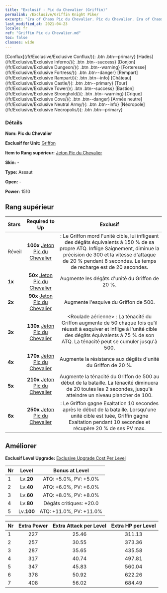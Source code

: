 ```yaml
---
title: "Exclusif - Pic du Chevalier (Griffin)"
permalink: /Exclusive/Griffin Knight Pike/
excerpt: "Era of Chaos Pic du Chevalier. Pic du Chevalier. Era of Chaos Exclusif Pic du Chevalier. Griffon Exclusif."
last_modified_at: 2021-04-23
locale: fr
ref: "Griffin Pic du Chevalier.md"
toc: false
classes: wide
---
```

 [Conflux](/fr/Exclusive/Exclusive Conflux/){: .btn .btn--primary} [Hadès](/fr/Exclusive/Exclusive Inferno/){: .btn .btn--success} [Donjon](/fr/Exclusive/Exclusive Dungeon/){: .btn .btn--warning} [Forteresse](/fr/Exclusive/Exclusive Fortress/){: .btn .btn--danger} [Rempart](/fr/Exclusive/Exclusive Rampart/){: .btn .btn--info} [Château](/fr/Exclusive/Exclusive Castle/){: .btn .btn--primary} [Tour](/fr/Exclusive/Exclusive Tower/){: .btn .btn--success} [Bastion](/fr/Exclusive/Exclusive Stronghold/){: .btn .btn--warning} [Crique](/fr/Exclusive/Exclusive Cove/){: .btn .btn--danger} [Armée neutre](/fr/Exclusive/Exclusive Neutral Army/){: .btn .btn--info} [Nécropole](/fr/Exclusive/Exclusive Necropolis/){: .btn .btn--primary} 

### Détails
 **Nom: Pic du Chevalier** 

 **Exclusif for Unit:** [Griffon](/fr/units/Griffin/) 

 **Item to Rang supérieur:** [Jeton Pic du Chevalier](/ItemsFR/con_916/)

 **Skin:** -

 **Type:** Assaut

 **Open:** -

 **Power:** 1510

## Rang supérieur

  |     Stars    |  Required to Up | Exclusif |
  |:-------------|:---------------:|:---------------:|
  |  Réveil  | **100x** [Jeton Pic du Chevalier](/ItemsFR/con_916/) | <Coup de bec> : Le Griffon mord l'unité cible, lui infligeant des dégâts équivalents à 150 % de sa propre ATQ. Inflige Saignement, diminue la précision de 300 et la vitesse d'attaque de 20 % pendant 8 secondes. Le temps de recharge est de 20 secondes. |
  | **1x** <i class="fas fa-star"/> | **50x** [Jeton Pic du Chevalier](/ItemsFR/con_916/) | Augmente les dégâts d'unité du Griffon de 20 %. |
  | **2x** <i class="fas fa-star"/> | **90x** [Jeton Pic du Chevalier](/ItemsFR/con_916/) | Augmente l'esquive du Griffon de 500. |
  | **3x** <i class="fas fa-star"/> | **130x** [Jeton Pic du Chevalier](/ItemsFR/con_916/) | <Roulade aérienne> : La ténacité du Griffon augmente de 50 chaque fois qu'il réussit à esquiver et inflige à l'unité cible des dégâts équivalents à 75 % de son ATQ. La ténacité peut se cumuler jusqu'à 500. |
  | **4x** <i class="fas fa-star"/> | **170x** [Jeton Pic du Chevalier](/ItemsFR/con_916/) | Augmente la résistance aux dégâts d'unité du Griffon de 20 %. |
  | **5x** <i class="fas fa-star"/> | **210x** [Jeton Pic du Chevalier](/ItemsFR/con_916/) | Augmente la ténacité du Griffon de 500 au début de la bataille. La ténacité diminuera de 20 toutes les 2 secondes, jusqu'à atteindre un niveau plancher de 100. |
  | **6x** <i class="fas fa-star"/> | **250x** [Jeton Pic du Chevalier](/ItemsFR/con_916/) | <Instinct animal> : Le Griffon gagne Exaltation 10 secondes après le début de la bataille. Lorsqu'une unité cible est tuée, Griffin gagne Exaltation pendant 10 secondes et récupère 20 % de ses PV max. |


## Améliorer
 **Exclusif Level Upgrade:** [Exclusive Upgrade Cost Per Level](/Exclusive/ExclusiveUpgradeCostPerLevel/)

  |  Nr  |   Level  | Bonus at Level |
  |:-----|:--------:|:--------------:|
  | 1 | Lv.**20** | ATQ: +5.0%, PV: +5.0% |
  | 2 | Lv.**40** | ATQ: +6.0%, PV: +6.0% |
  | 3 | Lv.**60** | ATQ: +8.0%, PV: +8.0% |
  | 4 | Lv.**80** | Dégâts critiques: +20.0 |
  | 5 | Lv.**100** | ATQ: +11.0%, PV: +11.0% |


  |  Nr  |  Extra Power | Extra Attack per Level | Extra HP per Level |
  |:-----|:--------:|:--------:|:--------:|
  | 1 | 227 | 25.46 | 311.13 |
  | 2 | 257 | 30.55 | 373.36 |
  | 3 | 287 | 35.65 | 435.58 |
  | 4 | 317 | 40.74 | 497.81 |
  | 5 | 347 | 45.83 | 560.04 |
  | 6 | 378 | 50.92 | 622.26 |
  | 7 | 408 | 56.02 | 684.49 |


